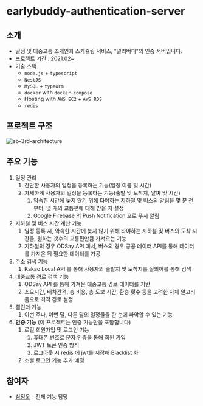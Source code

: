 # earlybuddy-authentication-server

## 소개

- 일정 및 대중교통 초개인화 스케쥴링 서비스, "얼리버디"의 인증 서버입니다.
- 프로젝트 기간 : 2021.02~
- 기술 스택
  - `node.js` + `typescript`
  - `NestJS` 
  - `MySQL` + `typeorm`
  - `docker` with `docker-compose` 
  - Hosting with `AWS EC2` + `AWS RDS`
  - `redis`

## 프로젝트 구조

![eb-3rd-architecture](https://user-images.githubusercontent.com/44252639/115953822-acb8d000-a528-11eb-80af-06cf9fe0ad76.png)

## 주요 기능

1. 일정 관리
   1. 간단한 사용자의 일정을 등록하는 기능(일정 이름 및 시간)
   2. 자세하게 사용자의 일정을 등록하는 기능(출발 및 도착지, 날짜 및 시간)
      1. 약속한 시간에 늦지 않기 위해 타야하는 지하철 및 버스의 알림을 몇 분 전부터, 몇 개의 교통편에 대해 받을 지 설정
      2. Google Firebase 의 Push Notification 으로 푸시 알림
2. 지하철 및 버스 시간 계산 기능
   1. 일정 등록 시, 약속한 시간에 늦지 않기 위해 타야하는 지하철 및 버스의 도착 시간을, 원하는 갯수의 교통편만큼 가져오는 기능
   2. 지하철의 경우 ODSay API 에서, 버스의 경우 공공 데이터 API를 통해 데이터를 가져온 뒤 필요한 데이터를 가공
3. 주소 검색 기능
   1. Kakao Local API 를 통해 사용자의 출발지 및 도착지를 질의어를 통해 검색
4. 대중교통 경로 검색 기능
   1. ODSay API 를 통해 가져온 대중교통 경로 데이터를 기반
   2. 소요시간, 배차간격, 총 비용, 총 도보 시간, 환승 횟수 등을 고려한 자체 알고리즘으로 최적 경로 설정
5. 캘린더 기능
   1. 이번 주나, 이번 달, 다른 달의 일정들을 한 눈에 파악할 수 있는 기능
6. **인증 기능** (이 프로젝트는 인증 기능만을 포함합니다)
   1. 로컬 회원가입 및 로그인 기능
      1. 휴대폰 번호로 문자 인증을 통해 회원 가입
      2. JWT 토큰 인증 방식
      3. 로그아웃 시 redis 에 jwt를 저장해 Blacklist 화
   2. 소셜 로그인 기능 추가 예정

## 참여자

- [심정욱](https://github.com/junguksim) - 전체 기능 담당